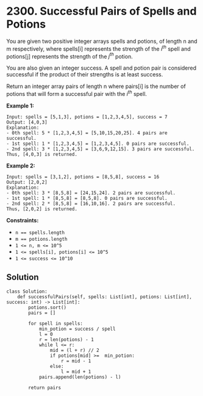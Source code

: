 # 2300. Successful Pairs of Spells and Potions

You are given two positive integer arrays spells and potions, of length n and m respectively, where spells[i] represents the strength of the $i^{th}$ spell and potions[j] represents the strength of the $j^{th}$ potion.

You are also given an integer success. A spell and potion pair is considered successful if the product of their strengths is at least success.

Return an integer array pairs of length n where pairs[i] is the number of potions that will form a successful pair with the $i^{th}$ spell.

**Example 1:**

```
Input: spells = [5,1,3], potions = [1,2,3,4,5], success = 7
Output: [4,0,3]
Explanation:
- 0th spell: 5 * [1,2,3,4,5] = [5,10,15,20,25]. 4 pairs are successful.
- 1st spell: 1 * [1,2,3,4,5] = [1,2,3,4,5]. 0 pairs are successful.
- 2nd spell: 3 * [1,2,3,4,5] = [3,6,9,12,15]. 3 pairs are successful.
Thus, [4,0,3] is returned.
```

**Example 2:**

```
Input: spells = [3,1,2], potions = [8,5,8], success = 16
Output: [2,0,2]
Explanation:
- 0th spell: 3 * [8,5,8] = [24,15,24]. 2 pairs are successful.
- 1st spell: 1 * [8,5,8] = [8,5,8]. 0 pairs are successful. 
- 2nd spell: 2 * [8,5,8] = [16,10,16]. 2 pairs are successful. 
Thus, [2,0,2] is returned.
```

**Constraints:**

- `n == spells.length`
- `m == potions.length`
- `1 <= n, m <= 10^5`
- `1 <= spells[i], potions[i] <= 10^5`
- `1 <= success <= 10^10`


## Solution

```python3
class Solution:
    def successfulPairs(self, spells: List[int], potions: List[int], success: int) -> List[int]:
        potions.sort()
        pairs = []

        for spell in spells:
            min_potion = success / spell
            l = 0
            r = len(potions) - 1
            while l <= r:
                mid = (l + r) // 2
                if potions[mid] >=  min_potion:
                    r = mid - 1
                else:
                    l = mid + 1
            pairs.append(len(potions) - l)

        return pairs
```

